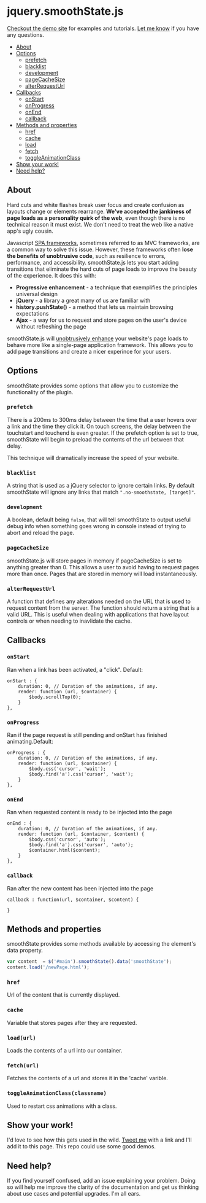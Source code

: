 jquery.smoothState.js
===============
[Checkout the demo site](http://weblinc.github.io/jquery.smoothState.js/index.html) for examples and tutorials. [Let me know](https://twitter.com/tayokoart) if you have any questions.

* [About](#about)
* [Options](#options)
	* [prefetch](#prefetch)
	* [blacklist](#blacklist)
	* [development](#development)
	* [pageCacheSize](#pagecachesize)
	* [alterRequestUrl](#alterrequesturl)
* [Callbacks](#callbacks)
	* [onStart](#onstart)
	* [onProgress](#onprogress)
	* [onEnd](#onend)
	* [callback](#callback)
* [Methods and properties](#methods-and-properties)
	* [href](#href)
	* [cache](#cache)
	* [load](#loadurl)
	* [fetch](#fetchurl)
	* [toggleAnimationClass](#toggleanimationclassclassname)
* [Show your work!](#show-your-work)
* [Need help?](#need-help)


## About

Hard cuts and white flashes break user focus and create confusion as layouts change or elements rearrange. **We’ve accepted the jankiness of page loads as a personality quirk of the web**, even though there is no technical reason it must exist. We don't need to treat the web like a native app's ugly cousin.

Javascript [SPA frameworks](http://en.wikipedia.org/wiki/Single-page_application), sometimes referred to as MVC frameworks, are a common way to solve this issue. However, these frameworks often **lose the benefits of unobtrusive code**, such as resilience to errors, performance, and accessibility. smoothState.js lets you start adding transitions that eliminate the hard cuts of page loads to improve the beauty of the experience. It does this with:

* **Progressive enhancement** - a technique that exemplifies the principles universal design
* **jQuery** - a library a great many of us are familiar with
* **history.pushState()** - a method that lets us maintain browsing expectations
* **Ajax** - a way for us to  request and store pages on the user's device without refreshing the page

smoothState.js will [unobtrusively enhance](http://en.wikipedia.org/wiki/Unobtrusive_JavaScript) your website's page loads to behave more like a single-page application framework. This allows you to add page transitions and create a nicer experince for your users.

## Options
smoothState provides some options that allow you to customize the functionality of the plugin.

### `prefetch`
There is a 200ms to 300ms delay between the time that a user hovers over a link and the time they click it. On touch screens, the delay between the touchstart and touchend is even greater. If the prefetch option is set to true, smoothState will begin to preload the contents of the url between that delay.

This technique will dramatically increase the speed of your website.

### `blacklist`
A string that is used as a jQuery selector to ignore certain links. By default smoothState will ignore any links that match `".no-smoothstate, [target]"`.

### `development`
A boolean, default being `false`, that will tell smoothState to output useful debug info when something goes wrong in console instead of trying to abort and reload the page. 

### `pageCacheSize`
smoothState.js will store pages in memory if pageCacheSize is set to anything greater than 0. This allows a user to avoid having to request pages more than once. Pages that are stored in memory will load instantaneously.

### `alterRequestUrl`
A function that defines any alterations needed on the URL that is used to request content from the server. The function should return a string that is a valid URL. This is useful when dealing with applications that have layout controls or when needing to inavlidate the cache.

## Callbacks

### `onStart`
Ran when a link has been activated, a "click". Default:

```Javanscript
onStart : {
    duration: 0, // Duration of the animations, if any.
    render: function (url, $container) {
        $body.scrollTop(0);
    }
},
```

### `onProgress`
Ran if the page request is still pending and onStart has finished animating.Default:
```Javanscript
onProgress : {
    duration: 0, // Duration of the animations, if any.
    render: function (url, $container) {
        $body.css('cursor', 'wait');
        $body.find('a').css('cursor', 'wait');
    }
},
```

### `onEnd`
Ran when requested content is ready to be injected into the page
```Javanscript
onEnd : {
    duration: 0, // Duration of the animations, if any.
    render: function (url, $container, $content) {
        $body.css('cursor', 'auto');
        $body.find('a').css('cursor', 'auto');
        $container.html($content);
    }
},
```

### `callback`
Ran after the new content has been injected into the page
```Javanscript
callback : function(url, $container, $content) {

}
```

## Methods and properties
smoothState provides some methods available by accessing the element's data property.

```javascript
var content  = $('#main').smoothState().data('smoothState');
content.load('/newPage.html');

```

### `href`
Url of the content that is currently displayed.

### `cache`
Variable that stores pages after they are requested.

### `load(url)`
Loads the contents of a url into our container.

### `fetch(url)`
Fetches the contents of a url and stores it in the 'cache' varible.

### `toggleAnimationClass(classname)`
Used to restart css animations with a class.


## Show your work!
I'd love to see how this gets used in the wild. [Tweet me](https://twitter.com/tayokoart) with a link and I'll add it to this page. This repo could use some good demos.


## Need help?
If you find yourself confused, add an issue explaining your problem. Doing so will help me improve the clarity of the documentation and get us thinking about use cases and potential upgrades. I'm all ears.
